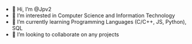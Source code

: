 - 👋 Hi, I’m @Jpv2
- 👀 I’m interested in Computer Science and Information Technology
- 🌱 I’m currently learning Programming Languages (C/C++, JS, Python), SQL
- 💞️ I’m looking to collaborate on any projects

<!---
Jpv2/Jpv2 is a ✨ special ✨ repository because its `README.md` (this file) appears on your GitHub profile.
You can click the Preview link to take a look at your changes.
--->
